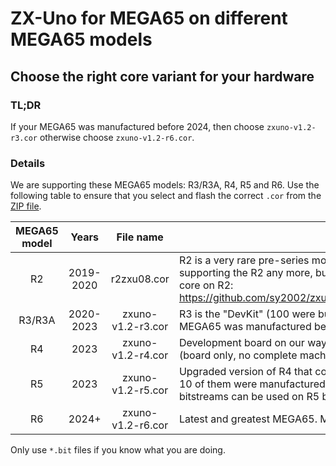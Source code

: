ZX-Uno for MEGA65 on different MEGA65 models
============================================

Choose the right core variant for your hardware
-----------------------------------------------

### TL;DR

If your MEGA65 was manufactured before 2024, then choose
`zxuno-v1.2-r3.cor` otherwise choose `zxuno-v1.2-r6.cor`.

### Details

We are supporting these MEGA65 models: R3/R3A, R4, R5 and R6. Use
the following table to ensure that you select and flash the correct `.cor`
from the [ZIP file](https://files.mega65.org?id=bdaeb7e0-9fc8-4185-99de-104d01229f27).

| MEGA65 model   |   Years   | File name         | Comment
|:--------------:|:---------:|:-----------------:|-------------------------
| R2             | 2019-2020 | r2zxu08.cor       | R2 is a very rare pre-series model, only 20 of them were built. We are not supporting the R2 any more, but you can still use Version 0.8 of the ZX-Uno core on R2: https://github.com/sy2002/zxuno4mega65/tree/master/bin/Version%200.8/R2
| R3/R3A         | 2020-2023 | zxuno-v1.2-r3.cor | R3 is the "DevKit" (100 were built) and R3A are batches 1 and 2. If your MEGA65 was manufactured before 2024 then you have an R3 or R3A machine.
| R4             | 2023      | zxuno-v1.2-r4.cor | Development board on our way to the R6. Only 10 of them were manufactured (board only, no complete machines).
| R5             | 2023      | zxuno-v1.2-r5.cor | Upgraded version of R4 that contains new circuits for the expansion port. Only 10 of them were manufactured (board only, no complete machines). R6 bitstreams can be used on R5 boards.
| R6             | 2024+     | zxuno-v1.2-r6.cor | Latest and greatest MEGA65. Manufactured from 2024 on.

Only use `*.bit` files if you know what you are doing.
